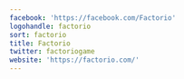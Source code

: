 ```yaml
---
facebook: 'https://facebook.com/Factorio'
logohandle: factorio
sort: factorio
title: Factorio
twitter: factoriogame
website: 'https://factorio.com/'
---
```

